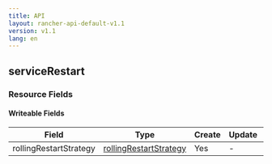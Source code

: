 ```yaml
---
title: API
layout: rancher-api-default-v1.1
version: v1.1
lang: en
---
```


## serviceRestart



### Resource Fields

#### Writeable Fields

Field | Type | Create | Update | Default | Notes
---|---|---|---|---|---
rollingRestartStrategy | [rollingRestartStrategy]({{site.baseurl}}/rancher/{{page.version}}/{{page.lang}}/api/api-resources/rollingRestartStrategy/) | Yes | - | - | 



<br>
